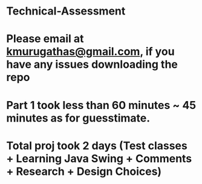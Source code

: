# Technical-Assessment

# Please email at kmurugathas@gmail.com, if you have any issues downloading the repo
# Part 1 took less than 60 minutes ~ 45 minutes as for guesstimate. 
# Total proj took 2 days (Test classes + Learning Java Swing + Comments + Research + Design Choices)
